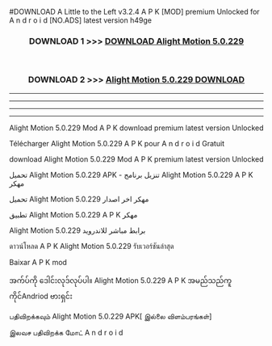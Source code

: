 #DOWNLOAD A Little to the Left v3.2.4 A P K [MOD] premium Unlocked for A n d r o i d [NO.ADS] latest version h49ge 



<div align="center">

<h3>DOWNLOAD 1 >>> <a href="https://downloadmod1.web.app/?judul=Alight Motion 5.0.229 ">DOWNLOAD Alight Motion 5.0.229 </a></h3><br>

<h3>DOWNLOAD 2 >>> <a href="https://downloadmod1.web.app/?judul=Alight Motion 5.0.229 ">Alight Motion 5.0.229  DOWNLOAD </a></h3>

</div>


----------------------------------------------------------

----------------------------------------------------------

----------------------------------------------------------

----------------------------------------------------------


Alight Motion 5.0.229  Mod A P K download premium latest version Unlocked

Télécharger Alight Motion 5.0.229  A P K pour A n d r o i d Gratuit

download Alight Motion 5.0.229  Mod A P K premium latest version Unlocked

تحميل Alight Motion 5.0.229  APK - تنزيل برنامج Alight Motion 5.0.229  A P K مهكر

تحميل Alight Motion 5.0.229  مهكر اخر اصدار

تطبيق Alight Motion 5.0.229  A P K مهكر

Alight Motion 5.0.229  برابط مباشر للاندرويد

ดาวน์โหลด A P K Alight Motion 5.0.229  รับเวอร์ชันล่าสุด

Baixar A P K mod

အက်ပ်ကို ဒေါင်းလုဒ်လုပ်ပါ။ Alight Motion 5.0.229  A P K အမည်သည်ကူကိုင်Andriod ဗားရှင်း

பதிவிறக்கவும் Alight Motion 5.0.229  APK[ இல்லை விளம்பரங்கள்] 
 
இலவச பதிவிறக்க மோட் A n d r o i d




